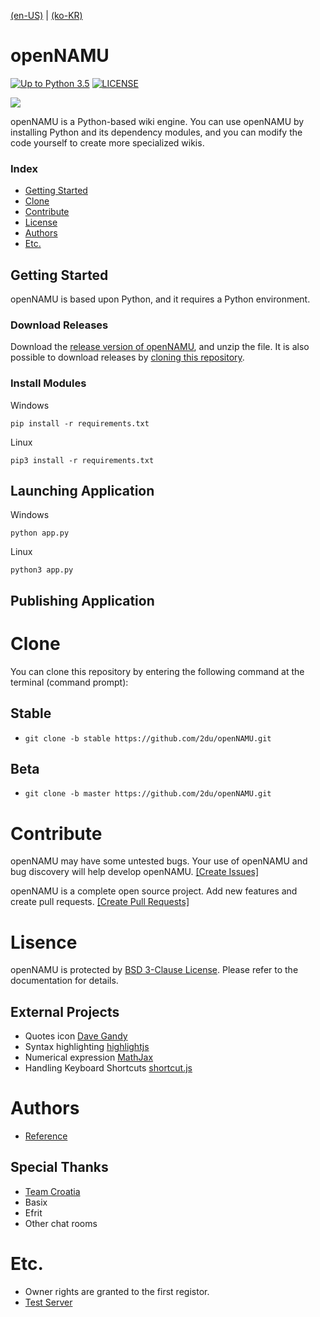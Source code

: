 ﻿[(en-US)](./readme-en.md) | [(ko-KR)](./readme.md)
# openNAMU
[![Up to Python 3.5](https://img.shields.io/badge/python->=%203.5-blue.svg)](https://python.org)
[![LICENSE](https://img.shields.io/badge/license-BSD%203--Clause-lightgrey.svg)](./LICENSE)

![](https://raw.githubusercontent.com/2du/openNAMU/master/.github/logo.png)

openNAMU is a Python-based wiki engine. You can use openNAMU by installing Python and its dependency modules, and you can modify the code yourself to create more specialized wikis.

### Index
 * [Getting Started](#getting-started)
 * [Clone](#clone)
 * [Contribute](#contribute)
 * [License](#license)
 * [Authors](#authors)
 * [Etc.](#etc)

## Getting Started
openNAMU is based upon Python, and it requires a Python environment.

### Download Releases
Download the [release version of openNAMU](https://github.com/2du/openNAMU/releases), and unzip the file. It is also possible to download releases by [cloning this repository](#Clone).

### Install Modules
Windows
```
pip install -r requirements.txt
```

Linux
```
pip3 install -r requirements.txt
```
## Launching Application
Windows
```
python app.py
```

Linux
```
python3 app.py
```

## Publishing Application

# Clone
You can clone this repository by entering the following command at the terminal (command prompt):
## Stable
 * `git clone -b stable https://github.com/2du/openNAMU.git`

## Beta
 * `git clone -b master https://github.com/2du/openNAMU.git`

# Contribute
openNAMU may have some untested bugs. Your use of openNAMU and bug discovery will help develop openNAMU.
[[Create Issues]](https://github.com/2du/openNAMU/issues/new)

openNAMU is a complete open source project. Add new features and create pull requests.
[[Create Pull Requests]](https://github.com/2du/openNAMU/compare)

# Lisence
openNAMU is protected by [BSD 3-Clause License](./LICNESE). Please refer to the documentation for details.

## External Projects
 * Quotes icon [Dave Gandy](http://www.flaticon.com/free-icon/quote-left_25672)
 * Syntax highlighting [highlightjs](https://highlightjs.org/)
 * Numerical expression [MathJax](https://www.mathjax.org/)
 * Handling Keyboard Shortcuts [shortcut.js](http://www.openjs.com/scripts/events/keyboard_shortcuts/)

# Authors
 * [Reference](https://github.com/2DU/openNAMU/graphs/contributors)

## Special Thanks
 * [Team Croatia](https://github.com/TeamCroatia)
 * Basix
 * Efrit
 * Other chat rooms

# Etc.
 * Owner rights are granted to the first registor.
 * [Test Server](http://2du.pythonanywhere.com)
